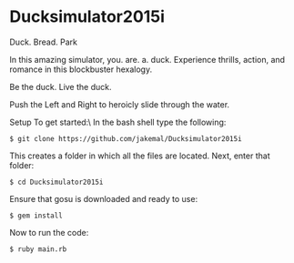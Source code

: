 # Ducksimulator2015i
Duck. Bread. Park

In this amazing simulator, you. are. a. duck.
Experience thrills, action, and romance in this blockbuster hexalogy. 

Be the duck. Live the duck.

Push the Left and Right to heroicly slide through the water.


Setup
To get started:\ In the bash shell type the following:

    $ git clone https://github.com/jakemal/Ducksimulator2015i
This creates a folder in which all the files are located. Next, enter that folder:

    $ cd Ducksimulator2015i
Ensure that gosu is downloaded and ready to use:

    $ gem install
Now to run the code:

    $ ruby main.rb
